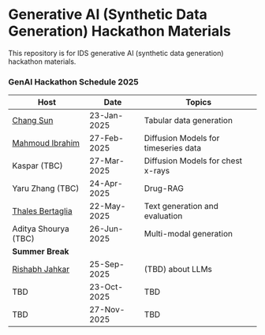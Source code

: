 # Generative AI (Synthetic Data Generation) Hackathon Materials
This repository is for IDS generative AI (synthetic data generation) hackathon materials. 

### GenAI Hackathon Schedule 2025

| Host          | Date           | Topics                                    |
|--------------|--------------|-------------------------------------------|
| [Chang Sun](https://www.linkedin.com/in/chang-sun-maastricht/)    | 23-Jan-2025   | Tabular data generation      |
| [Mahmoud Ibrahim](https://www.linkedin.com/in/mahmoud-ibrahim-3135bb1a2/)      | 27-Feb-2025   | Diffusion Models for timeseries data     |
| Kaspar (TBC)      | 27-Mar-2025   | Diffusion Models for chest x-rays        |
| Yaru Zhang (TBC)  | 24-Apr-2025   | Drug-RAG                                 |
| [Thales Bertaglia](https://www.linkedin.com/in/thales-bertaglia/)       | 22-May-2025   | Text generation and evaluation           |
| Aditya Shourya (TBC)     | 26-Jun-2025   | Multi-modal generation                   |
| **Summer Break** |  |  |
| [Rishabh Jahkar](https://www.linkedin.com/in/rishabhjakhar/)      | 25-Sep-2025   | (TBD) about LLMs                         |
| TBD          | 23-Oct-2025   | TBD                                       |
| TBD          | 27-Nov-2025   | TBD                                       |
